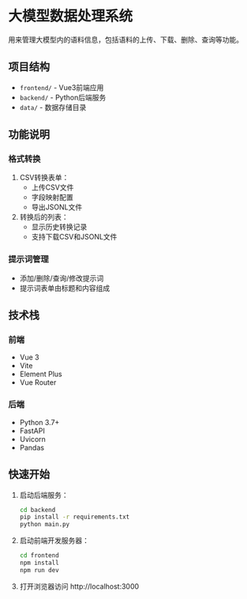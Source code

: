 # 大模型数据处理系统

用来管理大模型内的语料信息，包括语料的上传、下载、删除、查询等功能。

## 项目结构

- `frontend/` - Vue3前端应用
- `backend/` - Python后端服务
- `data/` - 数据存储目录

## 功能说明

### 格式转换
1. CSV转换表单：
   - 上传CSV文件
   - 字段映射配置
   - 导出JSONL文件
2. 转换后的列表：
   - 显示历史转换记录
   - 支持下载CSV和JSONL文件

### 提示词管理
- 添加/删除/查询/修改提示词
- 提示词表单由标题和内容组成

## 技术栈

### 前端
- Vue 3
- Vite
- Element Plus
- Vue Router

### 后端
- Python 3.7+
- FastAPI
- Uvicorn
- Pandas

## 快速开始

1. 启动后端服务：
   ```bash
   cd backend
   pip install -r requirements.txt
   python main.py
   ```

2. 启动前端开发服务器：
   ```bash
   cd frontend
   npm install
   npm run dev
   ```

3. 打开浏览器访问 http://localhost:3000